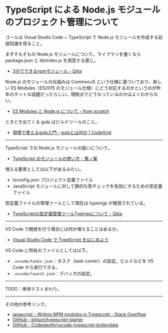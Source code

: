 # TypeScript による Node.js モジュールのプロジェクト管理について
ゴールは Visual Studio Code + TypeScript で Node.js モジュールを作成する前提知識を得ること。

まずそもそもの Node.js モジュールについて。ライブラリを書くなら package.json と lib/index.js を用意する感じ。
- [3分でできるnpmモジュール - Qiita](http://qiita.com/fnobi/items/f6b1574fb9f4518ed520)

Node.js のモジュールの仕組みは CommonJS という仕様に基づいており、新しい ES Modules（ES2015 のモジュール仕様）にどう対応するのかというのが昨年のホットな話題だったらしい。現時点でどうなっているのかはよくわからない。
- [ES Modules と Node.js について - from scratch](http://yosuke-furukawa.hatenablog.com/entry/2016/05/10/111102)

ときどき出てくる gulp はビルドツールのこと。
- [現場で使えるgulp入門 - gulpとは何か | CodeGrid](https://app.codegrid.net/entry/gulp-1)

---

TypeScript での Node.js モジュールの扱いについて。
- [TypeScript のモジュールの使い方 - 鷲ノ巣](http://tech.blog.aerie.jp/entry/2015/12/11/000000)

増える要素としては以下があるみたい。
- tsconfig.json プロジェクト定義ファイル
- JavaScript モジュールに対して静的な型チェックを有効にするための型定義ファイル

型定義ファイルの管理ツールとして現在は typeings が推奨されている。
- [TypeScriptの型定義管理ツールTypingsについて - Qiita](http://qiita.com/literalice/items/d83249a5646abcb0bec6)

---

VS Code で開発を行う場合には何か増えることはあるか。
- [Visual Studio Code で TypeScript をはじめよう](https://r2.ag/vscode-typescript/)

VS Code に特有のファイルとしては以下。
- `.vscode/tasks.json`：タスク（task runner）の設定。ビルドなどを VS Code から実行できる。
- `.vscode/launch.json`：デバッガの設定。

---

TODO：単体テストまわり。

---

その他の参考リンク。
- [javascript - Writing NPM modules in Typescript - Stack Overflow](http://stackoverflow.com/questions/30928253/writing-npm-modules-in-typescript)
- [GitHub - bitjson/typescript-starter](https://github.com/bitjson/typescript-starter)
- [GitHub - Codesleuth/vscode-typescript-boilerplate](https://github.com/Codesleuth/vscode-typescript-boilerplate)